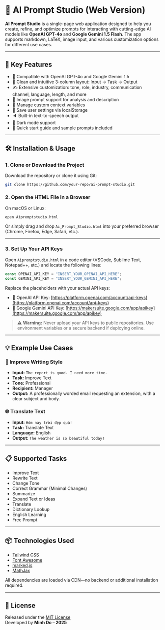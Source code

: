
# 🧠 AI Prompt Studio (Web Version)

**AI Prompt Studio** is a single-page web application designed to help you create, refine, and optimize prompts for interacting with cutting-edge AI models like **OpenAI GPT-4o** and **Google Gemini 1.5 Flash**. The app supports markdown, LaTeX, image input, and various customization options for different use cases.

---

## 🚀 Key Features

- 🧠 Compatible with OpenAI GPT-4o and Google Gemini 1.5
- 📌 Clean and intuitive 3-column layout: Input → Task → Output
- ✍️ Extensive customization: tone, role, industry, communication channel, language, length, and more
- 📎 Image prompt support for analysis and description
- 🧩 Manage custom context variables
- 💾 Save user settings via localStorage
- 🔈 Built-in text-to-speech output
- 🌙 Dark mode support
- 📄 Quick start guide and sample prompts included

---

## 🛠️ Installation & Usage

### 1. Clone or Download the Project

Download the repository or clone it using Git:

```bash
git clone https://github.com/your-repo/ai-prompt-studio.git
```

### 2. Open the HTML File in a Browser

On macOS or Linux:

```bash
open Aipromptstudio.html
```

Or simply drag and drop `Ai_Prompt_Studio.html` into your preferred browser (Chrome, Firefox, Edge, Safari, etc.).

---

### 3. Set Up Your API Keys

Open `Aipromptstudio.html` in a code editor (VSCode, Sublime Text, Notepad++, etc.) and locate the following lines:

```js
const OPENAI_API_KEY = "INSERT_YOUR_OPENAI_API_HERE";
const GEMINI_API_KEY = "INSERT_YOUR_GEMINI_API_HERE";
```

Replace the placeholders with your actual API keys:

- 🔑 OpenAI API Key: [https://platform.openai.com/account/api-keys](https://platform.openai.com/account/api-keys)
- 🔑 Google Gemini API Key: [https://makersuite.google.com/app/apikey](https://makersuite.google.com/app/apikey)

> ⚠️ **Warning:** Never upload your API keys to public repositories. Use environment variables or a secure backend if deploying online.

---

## 💡 Example Use Cases

### 📌 Improve Writing Style

- **Input:** `The report is good. I need more time.`
- **Task:** Improve Text  
- **Tone:** Professional  
- **Recipient:** Manager  
- **Output:** A professionally worded email requesting an extension, with a clear subject and body.

### 🌐 Translate Text

- **Input:** `Hôm nay trời đẹp quá!`  
- **Task:** Translate Text  
- **Language:** English  
- **Output:** `The weather is so beautiful today!`

---

## 📋 Supported Tasks

- Improve Text  
- Rewrite Text  
- Change Tone  
- Correct Grammar (Minimal Changes)  
- Summarize  
- Expand Text or Ideas  
- Translate  
- Dictionary Lookup  
- English Learning  
- Free Prompt

---

## 📦 Technologies Used

- [Tailwind CSS](https://cdn.tailwindcss.com)  
- [Font Awesome](https://cdnjs.com)  
- [marked.js](https://cdn.jsdelivr.net/npm/marked)  
- [MathJax](https://cdn.jsdelivr.net/npm/mathjax)

All dependencies are loaded via CDN—no backend or additional installation required.

---

## 📄 License

Released under the [MIT License](LICENSE)  
Developed by **Minh Do – 2025**
